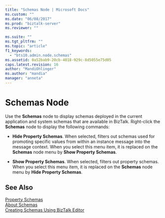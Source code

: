 ```yaml
---
title: "Schemas Node | Microsoft Docs"
ms.custom: ""
ms.date: "06/08/2017"
ms.prod: "biztalk-server"
ms.reviewer: ""

ms.suite: ""
ms.tgt_pltfrm: ""
ms.topic: "article"
f1_keywords: 
  - "bts10.admin.node.schemas"
ms.assetid: 0a52bab9-20cb-4018-929c-8d5055e75d05
caps.latest.revision: 16
author: "MandiOhlinger"
ms.author: "mandia"
manager: "anneta"
---
```

# Schemas Node
Use the **Schemas** node to display schemas deployed in the current application and system schemas that are available in BizTalk. Right-click the **Schemas** node to display the following commands:  
  
-   **Hide Property Schemas**. When selected, filters out schemas used for promoting specific values from within an instance message into the message context. When you select this menu item, it is replaced on the **Schemas** node menu by **Show Property Schemas**.  
  
-   **Show Property Schemas**. When selected, filters out property schemas. When you select this menu item, it is replaced on the **Schemas** node menu by **Hide Property Schemas**.  
  
## See Also  
 [Property Schemas](../core/property-schemas.md)   
 [About Schemas](../core/about-schemas.md)   
 [Creating Schemas Using BizTalk Editor](../core/creating-schemas-using-biztalk-editor.md)
